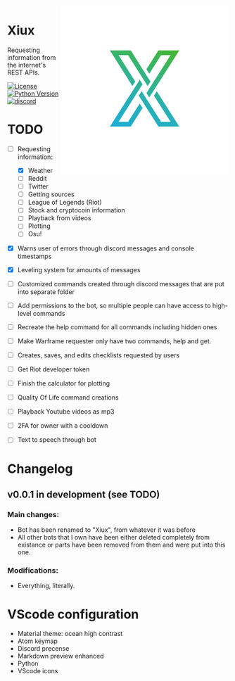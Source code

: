 <img align="right" src="repository/icon.png">


# Xiux
Requesting information from the internet's REST APIs.


[![License](https://img.shields.io/apm/l/vim-mode.svg)](https://img.shields.io/apm/l/vim-mode.svg) [![Python Version](https://img.shields.io/badge/python-3.7.3-green.svg)](https://www.python.org/downloads/release/python-373/) [![discord](https://img.shields.io/badge/discord-Xithrius%231318-green.svg)](https://img.shields.io/badge/discord-Xithrius%231318-green.svg)


# TODO
- [ ] Requesting information:
    - [x] Weather
    - [ ] Reddit
    - [ ] Twitter
    - [ ] Getting sources
    - [ ] League of Legends (Riot)
    - [ ] Stock and cryptocoin information
    - [ ] Playback from videos
    - [ ] Plotting
    - [ ] Osu!
- [x] Warns user of errors through discord messages and console timestamps
- [x] Leveling system for amounts of messages
- [ ] Customized commands created through discord messages that are put into separate folder
- [ ] Add permissions to the bot, so multiple people can have access to high-level commands
- [ ] Recreate the help command for all commands including hidden ones
- [ ] Make Warframe requester only have two commands, help and get.
- [ ] Creates, saves, and edits checklists requested by users
- [ ] Get Riot developer token
- [ ] Finish the calculator for plotting
- [ ] Quality Of Life command creations
- [ ] Playback Youtube videos as mp3
- [ ] 2FA for owner with a cooldown
- [ ] Text to speech through bot


# Changelog

## v0.0.1 in development (see TODO)
### Main changes:
* Bot has been renamed to "Xiux", from whatever it was before
* All other bots that I own have been either deleted completely from existance or parts have been removed from them and were put into this one.
### Modifications:
* Everything, literally.


# VScode configuration
- Material theme: ocean high contrast
- Atom keymap
- Discord precense
- Markdown preview enhanced
- Python
- VScode icons
